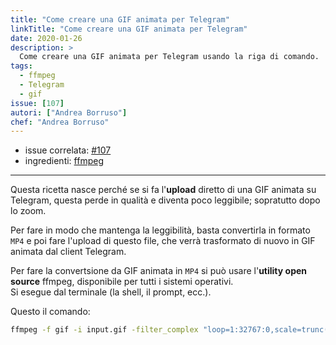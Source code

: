 ```yaml
---
title: "Come creare una GIF animata per Telegram"
linkTitle: "Come creare una GIF animata per Telegram"
date: 2020-01-26
description: >
  Come creare una GIF animata per Telegram usando la riga di comando.
tags:
  - ffmpeg
  - Telegram
  - gif
issue: [107]
autori: ["Andrea Borruso"]
chef: "Andrea Borruso"
---
```


- issue correlata: [#107](https://github.com/opendatasicilia/tansignari/issues/107)
- ingredienti: [ffmpeg](https://www.ffmpeg.org/)

---

Questa ricetta nasce perché se si fa l'**upload** diretto di una GIF animata su Telegram, questa perde in qualità e diventa poco leggibile; sopratutto dopo lo zoom.

Per fare in modo che mantenga la leggibilità, basta convertirla in formato `MP4` e poi fare l'upload di questo file, che verrà trasformato di nuovo in GIF animata dal client Telegram.

Per fare la convertsione da GIF animata in `MP4` si può usare l'**utility open source** ffmpeg, disponibile per tutti i sistemi operativi.<br>
Si esegue dal terminale (la shell, il prompt, ecc.).

Questo il comando:

```bash
ffmpeg -f gif -i input.gif -filter_complex "loop=1:32767:0,scale=trunc(iw/2)*2:trunc(ih/2)*2" -preset slow -pix_fmt yuv420p output.mp4
```

